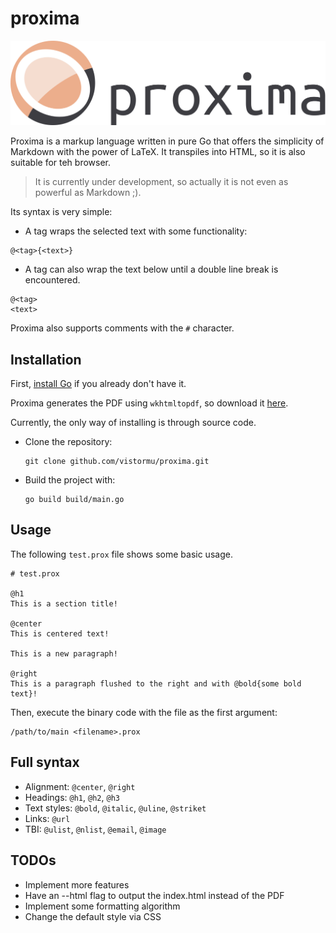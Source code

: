 # proxima

<p align="center">
    <a href="https://github.com/vistormu/adam_simulator">
        <img src="/assets/proxima.svg">
    </a>
</p>

Proxima is a markup language written in pure Go that offers the simplicity of Markdown with the power of LaTeX. It transpiles into HTML, so it is also suitable for teh browser.

> It is currently under development, so actually it is not even as powerful as Markdown ;).

Its syntax is very simple:

- A tag wraps the selected text with some functionality:
```
@<tag>{<text>}
```

- A tag can also wrap the text below until a double line break is encountered.
```
@<tag>
<text>
```

Proxima also supports comments with the `#` character.

## Installation

First, [install Go](https://go.dev/dl/) if you already don't have it.

Proxima generates the PDF using `wkhtmltopdf`, so download it [here](https://wkhtmltopdf.org/index.html).

Currently, the only way of installing is through source code.
- Clone the repository:
  ```
  git clone github.com/vistormu/proxima.git
  ```
- Build the project with:
  ```
  go build build/main.go
  ```

## Usage
The following `test.prox` file shows some basic usage.
```
# test.prox

@h1
This is a section title!

@center
This is centered text!

This is a new paragraph!

@right
This is a paragraph flushed to the right and with @bold{some bold text}!
```

Then, execute the binary code with the file as the first argument:
```
/path/to/main <filename>.prox
```

## Full syntax
- Alignment: `@center`, `@right`
- Headings: `@h1`, `@h2`, `@h3`
- Text styles: `@bold`, `@italic`, `@uline`, `@striket`
- Links: `@url`
- TBI: `@ulist`, `@nlist`, `@email`, `@image`

## TODOs
- Implement more features
- Have an --html flag to output the index.html instead of the PDF
- Implement some formatting algorithm
- Change the default style via CSS
